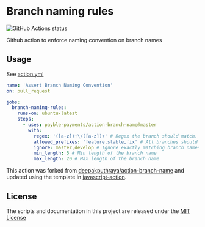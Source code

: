 # Branch naming rules
<img alt="GitHub Actions status" src="https://github.com/payble-payments/action-branch-name/workflows/main/badge.svg">

Github action to enforce naming convention on branch names

## Usage

See [action.yml](./action.yml)

```yaml
name: 'Assert Branch Naming Convention'
on: pull_request

jobs:
  branch-naming-rules:
    runs-on: ubuntu-latest
    steps:
      - uses: payble-payments/action-branch-name@master
        with:
          regex: '([a-z])+\/([a-z])+' # Regex the branch should match. This example enforces grouping
          allowed_prefixes: 'feature,stable,fix' # All branches should start with the given prefix
          ignore: master,develop # Ignore exactly matching branch names from convention
          min_length: 5 # Min length of the branch name
          max_length: 20 # Max length of the branch name
```

This action was forked from [deepakputhraya/action-branch-name](https://github.com/deepakputhraya/action-branch-name) and updated using the template in [javascript-action](https://github.com/actions/javascript-action).

## License
The scripts and documentation in this project are released under the [MIT License](./LICENSE)
